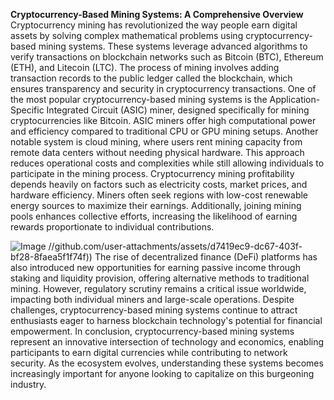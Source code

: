 **Cryptocurrency-Based Mining Systems: A Comprehensive Overview**
Cryptocurrency mining has revolutionized the way people earn digital assets by solving complex mathematical problems using cryptocurrency-based mining systems. These systems leverage advanced algorithms to verify transactions on blockchain networks such as Bitcoin (BTC), Ethereum (ETH), and Litecoin (LTC). The process of mining involves adding transaction records to the public ledger called the blockchain, which ensures transparency and security in cryptocurrency transactions.
One of the most popular cryptocurrency-based mining systems is the Application-Specific Integrated Circuit (ASIC) miner, designed specifically for mining cryptocurrencies like Bitcoin. ASIC miners offer high computational power and efficiency compared to traditional CPU or GPU mining setups. Another notable system is cloud mining, where users rent mining capacity from remote data centers without needing physical hardware. This approach reduces operational costs and complexities while still allowing individuals to participate in the mining process.
Cryptocurrency mining profitability depends heavily on factors such as electricity costs, market prices, and hardware efficiency. Miners often seek regions with low-cost renewable energy sources to maximize their earnings. Additionally, joining mining pools enhances collective efforts, increasing the likelihood of earning rewards proportionate to individual contributions. 

![Image](https://github.com/user-attachments/assets/4a25d116-2220-4385-b08e-f287af8fcbc4)
 //github.com/user-attachments/assets/d7419ec9-dc67-403f-bf28-8faea5f1f74f))
The rise of decentralized finance (DeFi) platforms has also introduced new opportunities for earning passive income through staking and liquidity provision, offering alternative methods to traditional mining. However, regulatory scrutiny remains a critical issue worldwide, impacting both individual miners and large-scale operations. Despite challenges, cryptocurrency-based mining systems continue to attract enthusiasts eager to harness blockchain technology's potential for financial empowerment.
In conclusion, cryptocurrency-based mining systems represent an innovative intersection of technology and economics, enabling participants to earn digital currencies while contributing to network security. As the ecosystem evolves, understanding these systems becomes increasingly important for anyone looking to capitalize on this burgeoning industry.
